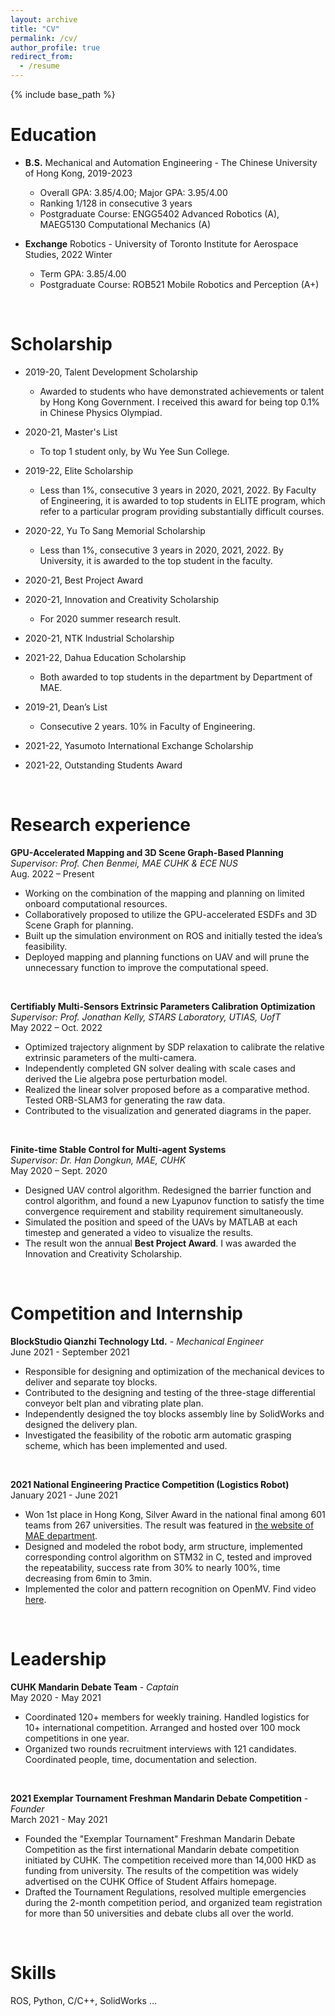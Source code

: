 ```yaml
---
layout: archive
title: "CV"
permalink: /cv/
author_profile: true
redirect_from:
  - /resume
---
```








{% include base_path %}







# Education

* **B.S.** Mechanical and Automation Engineering - The Chinese University of Hong Kong, 2019-2023
  * Overall GPA: 3.85/4.00; Major GPA: 3.95/4.00
  * Ranking 1/128 in consecutive 3 years
  * Postgraduate Course: ENGG5402 Advanced Robotics (A), MAEG5130 Computational Mechanics (A)  
  
* **Exchange** Robotics - University of Toronto Institute for Aerospace Studies, 2022 Winter
  * Term GPA: 3.85/4.00 
  * Postgraduate Course: ROB521 Mobile Robotics and Perception (A+)


<br/>


# Scholarship

- 2019-20, Talent Development Scholarship
  - Awarded to students who have demonstrated achievements or talent by Hong Kong Government. I received this award for being top 0.1% in Chinese Physics Olympiad.

- 2020-21, Master's List
  - To top 1 student only, by Wu Yee Sun College.

- 2019-22, Elite Scholarship
  - Less than 1%, consecutive 3 years in 2020, 2021, 2022. By Faculty of Engineering, it is awarded to top students in ELITE program, which refer to a particular program providing substantially difficult courses.

- 2020-22, Yu To Sang Memorial Scholarship
  - Less than 1%, consecutive 3 years in 2020, 2021, 2022. By University, it is awarded to the top student in the faculty.

- 2020-21, Best Project Award
- 2020-21, Innovation and Creativity Scholarship
  - For 2020 summer research result.

- 2020-21, NTK Industrial Scholarship
- 2021-22, Dahua Education Scholarship
  - Both awarded to top students in the department by Department of MAE.

- 2019-21, Dean’s List
  - Consecutive 2 years. 10% in Faculty of Engineering.

- 2021-22, Yasumoto International Exchange Scholarship
- 2021-22, Outstanding Students Award 


<br />


# Research experience

**GPU-Accelerated Mapping and 3D Scene Graph-Based Planning**  
*Supervisor: Prof. Chen Benmei, MAE CUHK & ECE NUS*  
Aug. 2022 – Present  

* Working on the combination of the mapping and planning on limited onboard computational resources.
* Collaboratively proposed to utilize the GPU-accelerated ESDFs and 3D Scene Graph for planning.
* Built up the simulation environment on ROS and initially tested the idea’s feasibility.
* Deployed mapping and planning functions on UAV and will prune the unnecessary function to improve the computational speed.

<br />

**Certifiably Multi-Sensors Extrinsic Parameters Calibration Optimization**  
*Supervisor: Prof. Jonathan Kelly, STARS Laboratory, UTIAS, UofT*  
May 2022 – Oct. 2022  

* Optimized trajectory alignment by SDP relaxation to calibrate the relative extrinsic parameters of the multi-camera.
* Independently completed GN solver dealing with scale cases and derived the Lie algebra pose perturbation model.
* Realized the linear solver proposed before as a comparative method. Tested ORB-SLAM3 for generating the raw data.
* Contributed to the visualization and generated diagrams in the paper.

<br />

**Finite-time Stable Control for Multi-agent Systems**  
*Supervisor: Dr. Han Dongkun, MAE, CUHK*  
May 2020 – Sept. 2020  

* Designed UAV control algorithm. Redesigned the barrier function and control algorithm, and found a new Lyapunov function to satisfy the time convergence requirement and stability requirement simultaneously.
* Simulated the position and speed of the UAVs by MATLAB at each timestep and generated a video to visualize the results. 
* The result won the annual **Best Project Award**. I was awarded the Innovation and Creativity Scholarship. 


<br />


# Competition and Internship

**BlockStudio Qianzhi Technology Ltd.** - *Mechanical Engineer*  
June 2021 - September 2021

- Responsible for designing and optimization of the mechanical devices to deliver and separate toy blocks.
- Contributed to the designing and testing of the three-stage differential conveyor belt plan and vibrating plate plan.
- Independently designed the toy blocks assembly line by SolidWorks and designed the delivery plan.
- Investigated the feasibility of the robotic arm automatic grasping scheme, which has been implemented and used.

<br />

**2021 National Engineering Practice Competition (Logistics Robot)**  
January 2021 - June 2021

- Won 1st place in Hong Kong, Silver Award in the national final among 601 teams from 267 universities. The result was featured in [the website of MAE department](https://www4.mae.cuhk.edu.hk/newsnawards/silver-award-in-the-national-finals-of-the-2021-china-university-students-engineering-practice-and-innovation-ability-competition/).
- Designed and modeled the robot body, arm structure, implemented corresponding control algorithm on STM32 in C, tested and improved the repeatability, success rate from 30% to nearly 100%, time decreasing from 6min to 3min.
- Implemented the color and pattern recognition on OpenMV. Find video [here](https://youtu.be/IHseo0RF8Oc).


<br />


# Leadership

**CUHK Mandarin Debate Team** - *Captain*  
May 2020 - May 2021

- Coordinated 120+ members for weekly training. Handled logistics for 10+ international competition. Arranged and hosted over 100 mock competitions in one year.
- Organized two rounds recruitment interviews with 121 candidates. Coordinated people, time, documentation and selection.

<br />

**2021 Exemplar Tournament Freshman Mandarin Debate Competition** - *Founder*  
March 2021 - May 2021

- Founded the "Exemplar Tournament" Freshman Mandarin Debate Competition as the first international Mandarin debate competition initiated by CUHK. The competition received more than 14,000 HKD as funding from university. The results of the competition was widely advertised on the CUHK Office of Student Affairs homepage.
- Drafted the Tournament Regulations, resolved multiple emergencies during the 2-month competition period, and organized team registration for more than 50 universities and debate clubs all over the world.


<br />


# Skills

ROS, Python, C/C++, SolidWorks …

